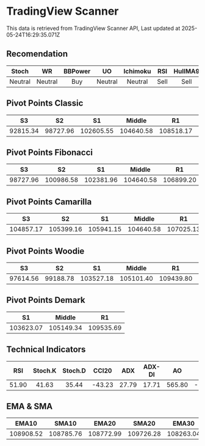 # TradingView Scanner
This data is retrieved from TradingView Scanner API, Last updated at 2025-05-24T16:29:35.071Z

## Recomendation
| Stoch | WR | BBPower | UO | Ichimoku | RSI | HullMA9 |
| :---: | :---: | :---: | :---: | :---: | :---: | :---: |
| Neutral | Neutral | Buy | Neutral | Neutral | Sell | Sell |

## Pivot Points Classic
| S3 | S2 | S1 | Middle | R1 | R2 | R3 |
| :---: | :---: | :---: | :---: | :---: | :---: | :---: |
| 92815.34 | 98727.96 | 102605.55 | 104640.58 | 108518.17 | 110553.20 | 116465.82 |

## Pivot Points Fibonacci
| S3 | S2 | S1 | Middle | R1 | R2 | R3 |
| :---: | :---: | :---: | :---: | :---: | :---: | :---: |
| 98727.96 | 100986.58 | 102381.96 | 104640.58 | 106899.20 | 108294.58 | 110553.20 |

## Pivot Points Camarilla
| S3 | S2 | S1 | Middle | R1 | R2 | R3 |
| :---: | :---: | :---: | :---: | :---: | :---: | :---: |
| 104857.17 | 105399.16 | 105941.15 | 104640.58 | 107025.13 | 107567.12 | 108109.11 |

## Pivot Points Woodie
| S3 | S2 | S1 | Middle | R1 | R2 | R3 |
| :---: | :---: | :---: | :---: | :---: | :---: | :---: |
| 97614.56 | 99188.78 | 103527.18 | 105101.40 | 109439.80 | 111014.01 | 115352.42 |

## Pivot Points Demark
| S1 | Middle | R1 |
| :---: | :---: | :---: |
| 103623.07 | 105149.34 | 109535.69 |

## Technical Indicators
| RSI | Stoch.K | Stoch.D | CCI20 | ADX | ADX-DI | AO | Mom | MACD | MACD | W.R | HullMA9 |
| :---: | :---: | :---: | :---: | :---: | :---: | :---: | :---: | :---: | :---: | :---: | :---: |
| 51.90 | 41.63 | 35.44 | -43.23 | 27.79 | 17.71 | 565.80 | -2356.47 | 459.76 | 813.98 | -62.42 | 108839.39 |

## EMA & SMA
| EMA10 | SMA10 | EMA20 | SMA20 | EMA30 | SMA30 | EMA50 | SMA50 | EMA100 | SMA100 | EMA200 | SMA200 |
| :---: | :---: | :---: | :---: | :---: | :---: | :---: | :---: | :---: | :---: | :---: | :---: |
| 108908.52 | 108785.76 | 108772.99 | 109726.28 | 108263.04 | 108518.69 | 107147.91 | 106682.20 | 104549.14 | 104931.49 | 100234.49 | 99708.64 |